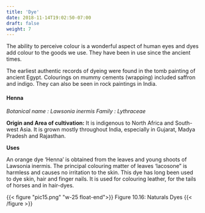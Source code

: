 ```yaml
---
title: 'Dye'
date: 2018-11-14T19:02:50-07:00
draft: false
weight: 7
---
```


The ability to perceive colour is a wonderful
aspect of human eyes and dyes add colour to
the goods we use. They have been in use since
the ancient times.

The earliest authentic records of dyeing
were found in the tomb painting of ancient
Egypt. Colourings on mummy cements
(wrapping) included saffron and indigo. They
can also be seen in rock paintings in India.

#### Henna
*Botanical name : Lawsonia inermis*
*Family : Lythraceae*

**Origin and Area of cultivation:** It is indigenous
to North Africa and South-west Asia. It is
grown mostly throughout India, especially in
Gujarat, Madya Pradesh and Rajasthan.

**Uses**

An orange dye ‘Henna’ is obtained from the
leaves and young shoots of Lawsonia inermis. The
principal colouring matter of leaves ‘lacosone”
is harmless and causes no irritation to the skin.
This dye has long been used to dye skin, hair and
finger nails. It is used for colouring leather, for
the tails of horses and in hair-dyes.

{{< figure "pic15.png" "w-25 float-end">}}
Figure 10.16: Naturals Dyes
{{< /figure >}}

